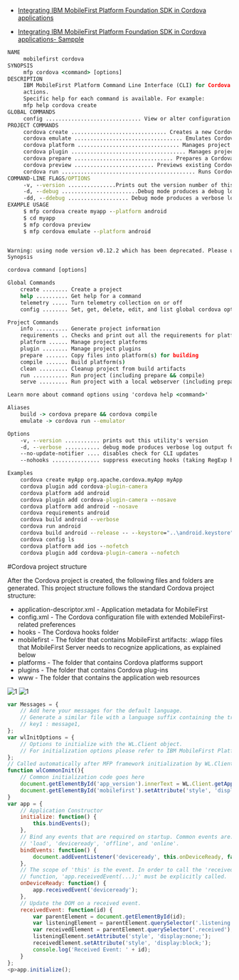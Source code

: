 

* [Integrating IBM MobileFirst Platform Foundation SDK in Cordova applications](https://mobilefirstplatform.ibmcloud.com/tutorials/en/foundation/7.1/hello-world/integrating-mfpf-sdk-in-cordova-applications/)


* [Integrating IBM MobileFirst Platform Foundation SDK in Cordova applications- Sampple](https://github.com/MobileFirst-Platform-Developer-Center/Cordova/tree/release71)

```bat
NAME
     mobilefirst cordova
SYNOPSIS
     mfp cordova <command> [options]
DESCRIPTION
     IBM MobileFirst Platform Command Line Interface (CLI) for Cordova specific
     actions.
     Specific help for each command is available. For example:
     mfp help cordova create
GLOBAL COMMANDS
     config .............................. View or alter configuration settings
PROJECT COMMANDS
     cordova create .............................. Creates a new Cordova project
     cordova emulate .................................. Emulates Cordova project
     cordova platform ................................ Manages project platforms
     cordova plugin .................................... Manages project plugins
     cordova prepare ............................... Prepares a Cordova project
     cordova preview ......................... Previews existing Cordova project
     cordova run .......................................... Runs Cordova project
COMMAND-LINE FLAGS/OPTIONS
     -v, --version ...............Prints out the version number of this utility
     -d, --debug ........................Debug mode produces a debug log output
     -dd, --ddebug ................... Debug mode produces a verbose log output
EXAMPLE USAGE
     $ mfp cordova create myapp --platform android
     $ cd myapp
     $ mfp cordova preview
     $ mfp cordova emulate --platform android

```


```bat

Warning: using node version v0.12.2 which has been deprecated. Please upgrade to the latest node version available (v6.x is recommended).
Synopsis

cordova command [options]

Global Commands
    create ........ Create a project
    help .......... Get help for a command
    telemetry ..... Turn telemetry collection on or off
    config ........ Set, get, delete, edit, and list global cordova options

Project Commands
    info .......... Generate project information
    requirements .. Checks and print out all the requirements for platforms specified
    platform ...... Manage project platforms
    plugin ........ Manage project plugins
    prepare ....... Copy files into platform(s) for building
    compile ....... Build platform(s)
    clean ......... Cleanup project from build artifacts
    run ........... Run project (including prepare && compile)
    serve ......... Run project with a local webserver (including prepare)

Learn more about command options using 'cordova help <command>'

Aliases
    build -> cordova prepare && cordova compile
    emulate -> cordova run --emulator

Options
    -v, --version ........... prints out this utility's version
    -d, --verbose ........... debug mode produces verbose log output for all activity,
    --no-update-notifier .... disables check for CLI updates
    --nohooks ............... suppress executing hooks (taking RegExp hook patterns as parameters)

Examples
    cordova create myApp org.apache.cordova.myApp myApp
    cordova plugin add cordova-plugin-camera
    cordova platform add android
    cordova plugin add cordova-plugin-camera --nosave
    cordova platform add android --nosave
    cordova requirements android    
    cordova build android --verbose
    cordova run android
    cordova build android --release -- --keystore="..\android.keystore" --storePassword=android --alias=mykey
    cordova config ls
    cordova platform add ios --nofetch
    cordova plugin add cordova-plugin-camera --nofetch
```

#Cordova project structure

After the Cordova project is created, the following files and folders are generated. This project structure follows the standard Cordova project structure:


* application-descriptor.xml - Application metadata for MobileFirst
* config.xml - The Cordova configuration file with extended MobileFirst-related preferences
* hooks - The Cordova hooks folder
* mobilefirst - The folder that contains MobileFirst artifacts: .wlapp files that MobileFirst Server needs to recognize applications, as explained below
* platforms - The folder that contains Cordova platforms support
* plugins - The folder that contains Cordova plug-ins
* www - The folder that contains the application web resources


![1](https://mobilefirstplatform.ibmcloud.com/assets/backup/cordova-project-structure.png)
![1](https://mobilefirstplatform.ibmcloud.com/assets/backup/cordova-app-1024x560.png)


```js
var Messages = {
    // Add here your messages for the default language.
    // Generate a similar file with a language suffix containing the translated messages.
    // key1 : message1,
};
var wlInitOptions = {
    // Options to initialize with the WL.Client object.
    // For initialization options please refer to IBM MobileFirst Platform Foundation Knowledge Center.
};
// Called automatically after MFP framework initialization by WL.Client.init(wlInitOptions).
function wlCommonInit(){
	// Common initialization code goes here
    document.getElementById('app_version').innerText = WL.Client.getAppProperty("APP_VERSION");
    document.getElementById('mobilefirst').setAttribute('style', 'display:block;');
}
var app = {
    // Application Constructor
    initialize: function() {
        this.bindEvents();
    },
    // Bind any events that are required on startup. Common events are:
    // 'load', 'deviceready', 'offline', and 'online'.
    bindEvents: function() {
        document.addEventListener('deviceready', this.onDeviceReady, false);
    },
    // The scope of 'this' is the event. In order to call the 'receivedEvent'
    // function, 'app.receivedEvent(...);' must be explicitly called.
    onDeviceReady: function() {
        app.receivedEvent('deviceready');
    },
    // Update the DOM on a received event.
    receivedEvent: function(id) {
        var parentElement = document.getElementById(id);
        var listeningElement = parentElement.querySelector('.listening');
        var receivedElement = parentElement.querySelector('.received');
        listeningElement.setAttribute('style', 'display:none;');
        receivedElement.setAttribute('style', 'display:block;');
        console.log('Received Event: ' + id);
    }
};
<p>app.initialize();
```
